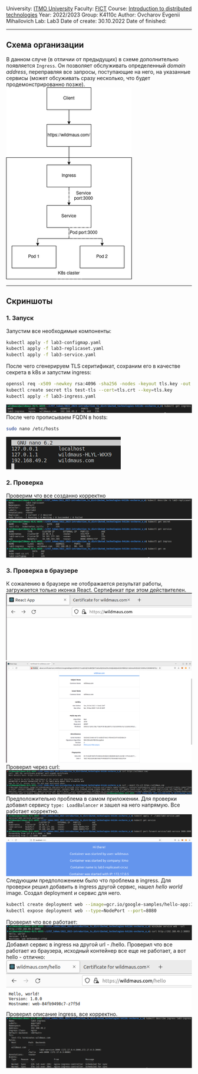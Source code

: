 University: [ITMO University](https://itmo.ru/ru/)
Faculty: [FICT](https://fict.itmo.ru)
Course: [Introduction to distributed technologies](https://github.com/itmo-ict-faculty/introduction-to-distributed-technologies)
Year: 2022/2023
Group: K4110c
Author: Ovcharov Evgenii Mihailovich
Lab: Lab3
Date of create: 30.10.2022
Date of finished: 
___
## Схема организации
В данном случе (в отличии от предыдущих) в схеме дополнительно появляется `Ingress`. Он позволяет обслуживать определенный _domain address_, переправляя все запросы, поступающие на него, на указанные сервисы (может обсуживать сразу несколько, что будет продемонстрированно позже).    
![scheme](./images/scheme.png)    
___
## Скриншоты
### 1. Запуск
Запустим все необходимые компоненты:
```bash
kubectl apply -f lab3-configmap.yaml
kubectl apply -f lab3-replicaset.yaml
kubectl apply -f lab3-service.yaml
```
После чего сгенерируем TLS серитификат, сохраним его в качестве секрета в k8s и запустим ingress:
```bash
openssl req -x509 -newkey rsa:4096 -sha256 -nodes -keyout tls.key -out tls.crt -subj "/CN=wildmaus.com" -days 20
kubectl create secret tls test-tls --cert=tls.crt --key=tls.key
kubectl apply -f lab3-ingress.yaml
```
![ingress](./images/ingress.png)    
После чего прописываем FQDN в hosts:
```bash
sudo nano /etc/hosts
```
![hosts](./images/hosts.png)
### 2. Проверка
Проверим что все созданно корректно 
![rs_check](./images/rs_check.png)    
![check](./images/check.png)
### 3. Проверка в браузере
К сожалению в браузере не отображается результат работы, загружается только иконка React. Сертификат при этом действителен.    
![browser1](./images/browser1.png)    
![crt](./images/crt.png)    
Проверил через curl:
![curl](./images/curl.png)    
Предположительно проблема в самом приложении. Для проверки добавил сервису `type: LoadBalancer` и зашел на него напрямую. Все работает корректно.
![nodeport](./images/nodeport.png)    
![browser2.png](./images/browser2.png)    
Следующим предположением было что проблема в ingress. Для проверки решил добавить в ingress другой сервис, нашел _hello world_ image. Cоздал deployment и сервис для него.
```bash
kubectl create deployment web --image=gcr.io/google-samples/hello-app:1.0
kubectl expose deployment web --type=NodePort --port=8080
```
Проверил что все работает:    
![hello](./images/hello.png)    
Добавил сервис в ingress на другой url - /hello. Проверил что все работaет из браузера, исходный контейнер все еще не работает, а вот hello - отлично:    
![browser3.png](./images/browser3.png)    
Проверил описание ingress, все корректно.    
![ingress_desc](./images/ingress_desc.png)    